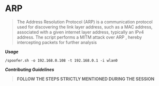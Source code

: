 # ARP
> The Address Resolution Protocol (ARP) is a communication protocol used for discovering the link layer address, such as a MAC address, associated with a given internet layer address, typically an IPv4 address.
> The script performs a MITM attack over ARP , hereby intercepting packets for further analysis

*__Usage__*

```
/spoofer.sh -o 192.168.0.108 -t 192.168.0.1 -i wlan0   
```

*__Contributing Guidelines__*

> **FOLLOW THE STEPS STRICTLY MENTIONED DURING THE SESSION**

